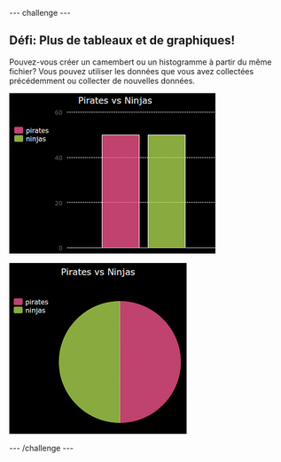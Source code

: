 \--- challenge \---

## Défi: Plus de tableaux et de graphiques!

Pouvez-vous créer un camembert ou un histogramme à partir du même fichier? Vous pouvez utiliser les données que vous avez collectées précédemment ou collecter de nouvelles données.

![capture d'écran](images/pets-pn-bar.png)

![capture d'écran](images/pets-pn.png)

\--- /challenge \---